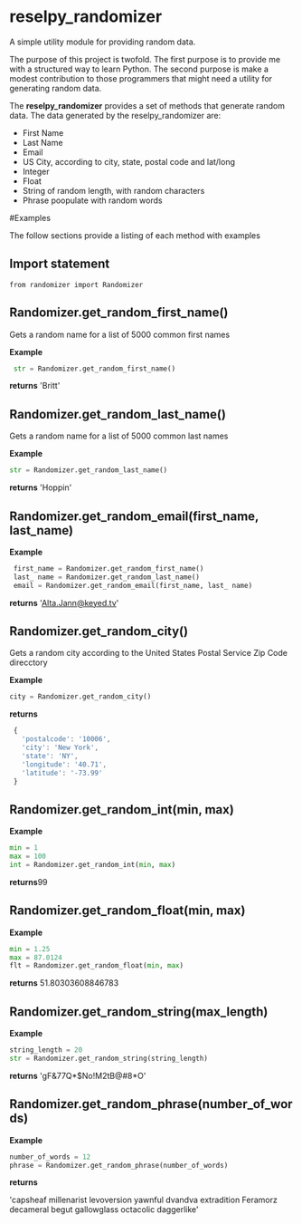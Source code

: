 # reselpy_randomizer

A simple utility module for providing random data.

The purpose of this project is twofold. The first purpose is to provide me with a structured way to learn Python. The second purpose is make a modest contribution to those programmers that might need a utility for generating random data.

The **reselpy_randomizer** provides a set of methods that generate random data. The data generated by the reselpy_randomizer are:

* First Name
* Last Name
* Email
* US City, according to city, state, postal code and lat/long
* Integer
* Float
* String of random length, with random characters
* Phrase poopulate with random words

#Examples

The follow sections provide a listing of each method with examples

## Import statement

`from randomizer import Randomizer`

## Randomizer.get_random_first_name()

Gets a random name for a list of 5000 common first names

**Example**
```python
 str = Randomizer.get_random_first_name()
 ```
**returns** 'Britt'


## Randomizer.get_random_last_name()

Gets a random name for a list of 5000 common last names

**Example**
```python
str = Randomizer.get_random_last_name()
 ```
**returns** 'Hoppin'



## Randomizer.get_random_email(first_name, last_name)

**Example**
```python
 first_name = Randomizer.get_random_first_name()
 last_ name = Randomizer.get_random_last_name()
 email = Randomizer.get_random_email(first_name, last_ name)
  ```
**returns** 'Alta.Jann@keyed.tv'


## Randomizer.get_random_city()

Gets a random city according to the United States Postal Service Zip Code direcctory

**Example**
```python
city = Randomizer.get_random_city()
 ```

**returns**

 ```javascript
  {
    'postalcode': '10006',
    'city': 'New York', 
    'state': 'NY', 
    'longitude': '40.71',
    'latitude': '-73.99'
  }
```

## Randomizer.get_random_int(min, max)

**Example**
```python
min = 1
max = 100
int = Randomizer.get_random_int(min, max)
 ```
**returns**99


## Randomizer.get_random_float(min, max)

**Example**
```python
min = 1.25
max = 87.0124
flt = Randomizer.get_random_float(min, max)
 ```
**returns** 51.80303608846783


## Randomizer.get_random_string(max_length)

**Example**
```python
string_length = 20
str = Randomizer.get_random_string(string_length)
 ```
**returns** 'gF&77Q*$No!M2tB@#8*O'



## Randomizer.get_random_phrase(number_of_words)

**Example**
```python
number_of_words = 12
phrase = Randomizer.get_random_phrase(number_of_words)
 ```

**returns**

'capsheaf millenarist levoversion yawnful dvandva extradition Feramorz decameral begut gallowglass octacolic daggerlike'


